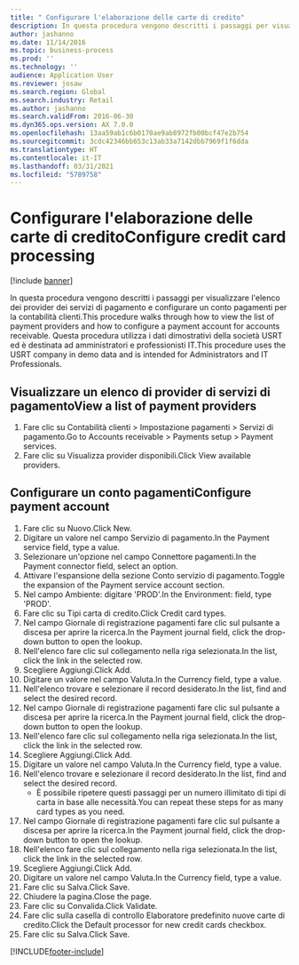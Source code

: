 ```yaml
---
title: " Configurare l'elaborazione delle carte di credito"
description: In questa procedura vengono descritti i passaggi per visualizzare l'elenco dei provider dei servizi di pagamento e configurare un conto pagamenti per la contabilità clienti.
author: jashanno
ms.date: 11/14/2016
ms.topic: business-process
ms.prod: ''
ms.technology: ''
audience: Application User
ms.reviewer: josaw
ms.search.region: Global
ms.search.industry: Retail
ms.author: jashanno
ms.search.validFrom: 2016-06-30
ms.dyn365.ops.version: AX 7.0.0
ms.openlocfilehash: 13aa59ab1c6b0170ae9ab8972fb00bcf47e2b754
ms.sourcegitcommit: 3cdc42346bb653c13ab33a7142dbb7969f1f6dda
ms.translationtype: HT
ms.contentlocale: it-IT
ms.lasthandoff: 03/31/2021
ms.locfileid: "5789758"
---
```

# <a name="configure-credit-card-processing"></a><span data-ttu-id="12bd4-103"> Configurare l'elaborazione delle carte di credito</span><span class="sxs-lookup"><span data-stu-id="12bd4-103">Configure credit card processing</span></span>

[!include [banner](../includes/banner.md)]

<span data-ttu-id="12bd4-104">In questa procedura vengono descritti i passaggi per visualizzare l'elenco dei provider dei servizi di pagamento e configurare un conto pagamenti per la contabilità clienti.</span><span class="sxs-lookup"><span data-stu-id="12bd4-104">This procedure walks through how to view the list of payment providers and how to configure a payment account for accounts receivable.</span></span> <span data-ttu-id="12bd4-105">Questa procedura utilizza i dati dimostrativi della società USRT ed è destinata ad amministratori e professionisti IT.</span><span class="sxs-lookup"><span data-stu-id="12bd4-105">This procedure uses the USRT company in demo data and is intended for Administrators and IT Professionals.</span></span>


## <a name="view-a-list-of-payment-providers"></a><span data-ttu-id="12bd4-106">Visualizzare un elenco di provider di servizi di pagamento</span><span class="sxs-lookup"><span data-stu-id="12bd4-106">View a list of payment providers</span></span>
1. <span data-ttu-id="12bd4-107">Fare clic su Contabilità clienti > Impostazione pagamenti > Servizi di pagamento.</span><span class="sxs-lookup"><span data-stu-id="12bd4-107">Go to Accounts receivable > Payments setup > Payment services.</span></span>
2. <span data-ttu-id="12bd4-108">Fare clic su Visualizza provider disponibili.</span><span class="sxs-lookup"><span data-stu-id="12bd4-108">Click View available providers.</span></span>

## <a name="configure-payment-account"></a><span data-ttu-id="12bd4-109">Configurare un conto pagamenti</span><span class="sxs-lookup"><span data-stu-id="12bd4-109">Configure payment account</span></span>
1. <span data-ttu-id="12bd4-110">Fare clic su Nuovo.</span><span class="sxs-lookup"><span data-stu-id="12bd4-110">Click New.</span></span>
2. <span data-ttu-id="12bd4-111">Digitare un valore nel campo Servizio di pagamento.</span><span class="sxs-lookup"><span data-stu-id="12bd4-111">In the Payment service field, type a value.</span></span>
3. <span data-ttu-id="12bd4-112">Selezionare un'opzione nel campo Connettore pagamenti.</span><span class="sxs-lookup"><span data-stu-id="12bd4-112">In the Payment connector field, select an option.</span></span>
4. <span data-ttu-id="12bd4-113">Attivare l'espansione della sezione Conto servizio di pagamento.</span><span class="sxs-lookup"><span data-stu-id="12bd4-113">Toggle the expansion of the Payment service account section.</span></span>
5. <span data-ttu-id="12bd4-114">Nel campo Ambiente: digitare 'PROD'.</span><span class="sxs-lookup"><span data-stu-id="12bd4-114">In the Environment: field, type 'PROD'.</span></span>
6. <span data-ttu-id="12bd4-115">Fare clic su Tipi carta di credito.</span><span class="sxs-lookup"><span data-stu-id="12bd4-115">Click Credit card types.</span></span>
7. <span data-ttu-id="12bd4-116">Nel campo Giornale di registrazione pagamenti fare clic sul pulsante a discesa per aprire la ricerca.</span><span class="sxs-lookup"><span data-stu-id="12bd4-116">In the Payment journal field, click the drop-down button to open the lookup.</span></span>
8. <span data-ttu-id="12bd4-117">Nell'elenco fare clic sul collegamento nella riga selezionata.</span><span class="sxs-lookup"><span data-stu-id="12bd4-117">In the list, click the link in the selected row.</span></span>
9. <span data-ttu-id="12bd4-118">Scegliere Aggiungi.</span><span class="sxs-lookup"><span data-stu-id="12bd4-118">Click Add.</span></span>
10. <span data-ttu-id="12bd4-119">Digitare un valore nel campo Valuta.</span><span class="sxs-lookup"><span data-stu-id="12bd4-119">In the Currency field, type a value.</span></span>
11. <span data-ttu-id="12bd4-120">Nell'elenco trovare e selezionare il record desiderato.</span><span class="sxs-lookup"><span data-stu-id="12bd4-120">In the list, find and select the desired record.</span></span>
12. <span data-ttu-id="12bd4-121">Nel campo Giornale di registrazione pagamenti fare clic sul pulsante a discesa per aprire la ricerca.</span><span class="sxs-lookup"><span data-stu-id="12bd4-121">In the Payment journal field, click the drop-down button to open the lookup.</span></span>
13. <span data-ttu-id="12bd4-122">Nell'elenco fare clic sul collegamento nella riga selezionata.</span><span class="sxs-lookup"><span data-stu-id="12bd4-122">In the list, click the link in the selected row.</span></span>
14. <span data-ttu-id="12bd4-123">Scegliere Aggiungi.</span><span class="sxs-lookup"><span data-stu-id="12bd4-123">Click Add.</span></span>
15. <span data-ttu-id="12bd4-124">Digitare un valore nel campo Valuta.</span><span class="sxs-lookup"><span data-stu-id="12bd4-124">In the Currency field, type a value.</span></span>
16. <span data-ttu-id="12bd4-125">Nell'elenco trovare e selezionare il record desiderato.</span><span class="sxs-lookup"><span data-stu-id="12bd4-125">In the list, find and select the desired record.</span></span>
    * <span data-ttu-id="12bd4-126">È possibile ripetere questi passaggi per un numero illimitato di tipi di carta in base alle necessità.</span><span class="sxs-lookup"><span data-stu-id="12bd4-126">You can repeat these steps for as many card types as you need.</span></span>  
17. <span data-ttu-id="12bd4-127">Nel campo Giornale di registrazione pagamenti fare clic sul pulsante a discesa per aprire la ricerca.</span><span class="sxs-lookup"><span data-stu-id="12bd4-127">In the Payment journal field, click the drop-down button to open the lookup.</span></span>
18. <span data-ttu-id="12bd4-128">Nell'elenco fare clic sul collegamento nella riga selezionata.</span><span class="sxs-lookup"><span data-stu-id="12bd4-128">In the list, click the link in the selected row.</span></span>
19. <span data-ttu-id="12bd4-129">Scegliere Aggiungi.</span><span class="sxs-lookup"><span data-stu-id="12bd4-129">Click Add.</span></span>
20. <span data-ttu-id="12bd4-130">Digitare un valore nel campo Valuta.</span><span class="sxs-lookup"><span data-stu-id="12bd4-130">In the Currency field, type a value.</span></span>
21. <span data-ttu-id="12bd4-131">Fare clic su Salva.</span><span class="sxs-lookup"><span data-stu-id="12bd4-131">Click Save.</span></span>
22. <span data-ttu-id="12bd4-132">Chiudere la pagina.</span><span class="sxs-lookup"><span data-stu-id="12bd4-132">Close the page.</span></span>
23. <span data-ttu-id="12bd4-133">Fare clic su Convalida.</span><span class="sxs-lookup"><span data-stu-id="12bd4-133">Click Validate.</span></span>
24. <span data-ttu-id="12bd4-134">Fare clic sulla casella di controllo Elaboratore predefinito nuove carte di credito.</span><span class="sxs-lookup"><span data-stu-id="12bd4-134">Click the Default processor for new credit cards checkbox.</span></span>
25. <span data-ttu-id="12bd4-135">Fare clic su Salva.</span><span class="sxs-lookup"><span data-stu-id="12bd4-135">Click Save.</span></span>



[!INCLUDE[footer-include](../../includes/footer-banner.md)]